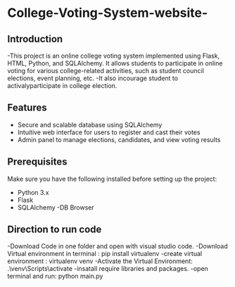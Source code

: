 # College-Voting-System-website-
## Introduction
-This project is an online college voting system implemented using Flask, HTML, Python, and SQLAlchemy. It allows students to participate in online voting for various college-related activities, such as student council elections, event planning, etc.
-It also incourage student to activalyparticipate in college election.

## Features
- Secure and scalable database using SQLAlchemy
- Intuitive web interface for users to register and cast their votes
- Admin panel to manage elections, candidates, and view voting results

## Prerequisites
Make sure you have the following installed before setting up the project:
- Python 3.x
- Flask
- SQLAlchemy
-DB Browser

## Direction to run code
-Download Code in one folder and open with visual studio code.
-Download Virtual environment in terminal : pip install virtualenv
-create virtual environment : virtualenv venv
-Activate the Virtual Environment: .\venv\Scripts\activate
-insatall require libraries and packages.
-open terminal and run: python main.py




